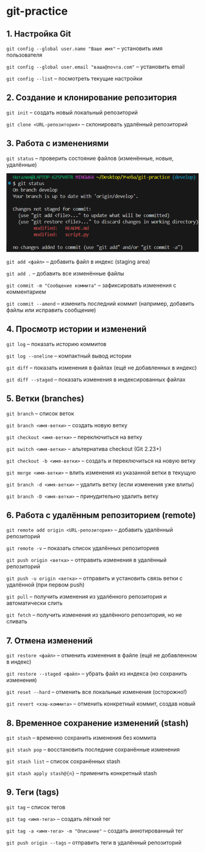 # git-practice

## 1. Настройка Git

`git config --global user.name "Ваше имя"` – установить имя пользователя

`git config --global user.email "ваша@почта.com"` – установить email

`git config --list` – посмотреть текущие настройки

## 2. Создание и клонирование репозитория

`git init` – создать новый локальный репозиторий

`git clone <URL-репозитория>` – склонировать удалённый репозиторий

## 3. Работа с изменениями

`git status` – проверить состояние файлов (изменённые, новые, удалённые)

![git status](./pics/git_status.png)

`git add <файл>` – добавить файл в индекс (staging area)

`git add .` – добавить все изменённые файлы

`git commit -m "Сообщение коммита"` – зафиксировать изменения с комментарием

`git commit --amend` – изменить последний коммит (например, добавить файлы или исправить сообщение)















## 4. Просмотр истории и изменений

`git log` – показать историю коммитов

`git log --oneline` – компактный вывод истории

`git diff` – показать изменения в файлах (ещё не добавленных в индекс)

`git diff --staged` – показать изменения в индексированных файлах

## 5. Ветки (branches)

`git branch` – список веток

`git branch <имя-ветки>` – создать новую ветку

`git checkout <имя-ветки>` – переключиться на ветку

`git switch <имя-ветки>` – альтернатива checkout (Git 2.23+)

`git checkout -b <имя-ветки>` – создать и переключиться на новую ветку

`git merge <имя-ветки>` – влить изменения из указанной ветки в текущую

`git branch -d <имя-ветки>` – удалить ветку (если изменения уже влиты)

`git branch -D <имя-ветки>` – принудительно удалить ветку

## 6. Работа с удалённым репозиторием (remote)

`git remote add origin <URL-репозитория>` – добавить удалённый репозиторий

`git remote -v` – показать список удалённых репозиториев

`git push origin <ветка>` – отправить изменения в удалённый репозиторий

`git push -u origin <ветка>` – отправить и установить связь ветки с удалённой (при первом push)

`git pull` – получить изменения из удалённого репозитория и автоматически слить

`git fetch` – получить изменения из удалённого репозитория, но не сливать

## 7. Отмена изменений

`git restore <файл>` – отменить изменения в файле (ещё не добавленном в индекс)

`git restore --staged <файл>` – убрать файл из индекса (но сохранить изменения)

`git reset --hard` – отменить все локальные изменения (осторожно!)

`git revert <хэш-коммита>` – отменить конкретный коммит, создав новый

## 8. Временное сохранение изменений (stash)

`git stash` – временно сохранить изменения без коммита

`git stash pop` – восстановить последние сохранённые изменения

`git stash list` – список сохранённых stash

`git stash apply stash@{n}` – применить конкретный stash

## 9. Теги (tags)

`git tag` – список тегов

`git tag <имя-тега>` – создать лёгкий тег

`git tag -a <имя-тега> -m "Описание"` – создать аннотированный тег

`git push origin --tags` – отправить теги в удалённый репозиторий